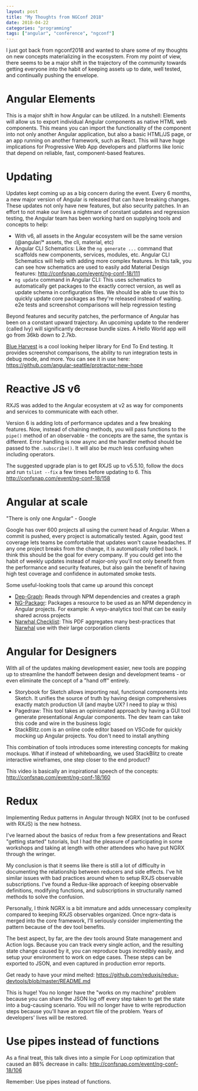 ```yaml
---
layout: post
title: "My Thoughts from NGConf 2018"
date: 2018-04-22
categories: "programming"
tags: ["angular", "conference", "ngconf"]
---
```


I just got back from ngconf2018 and wanted to share some of my thoughts on new concepts materializing in the ecosystem. From my point of view, there seems to be a major shift in the trajectory of the community towards getting everyone into the habit of keeping assets up to date, well tested, and continually pushing the envelope.

# Angular Elements

This is a major shift in how Angular can be utilized. In a nutshell: Elements will allow us to export individual Angular components as native HTML web components. This means you can import the functionality of the component into not only another Angular application, but also a basic HTML/JS page, or an app running on another framework, such as React. This will have huge implications for Progressive Web App developers and platforms like Ionic that depend on reliable, fast, component-based features.

# Updating

Updates kept coming up as a big concern during the event. Every 6 months, a new major version of Angular is released that can have breaking changes. These updates not only have new features, but also security patches. In an effort to not make our lives a nightmare of constant updates and regression testing, the Angular team has been working hard on supplying tools and concepts to help:

* With v6, all assets in the Angular ecosystem will be the same version (@angular/* assets, the cli, material, etc)
* Angular CLI Schematics: Like the `ng generate ...` command that scaffolds new components, services, modules, etc. Angular CLI Schematics will help with adding more complex features. In this talk, you can see how schematics are used to easily add Material Design features: http://confsnap.com/event/ng-conf-18/111
* `ng update` command in Angular CLI: This uses schematics to automatically get packages to the exactly correct version, as well as update schema in configuration files. We should be able to use this to quickly update core packages as they're released instead of waiting. e2e tests and screenshot comparisons will help regression testing

Beyond features and security patches, the performance of Angular has been on a constant upward trajectory. An upcoming update to the renderer (called Ivy) will significantly decrease bundle sizes. A Hello World app will go from 36kb down to 2.7kb.

[Blue Harvest](https://github.com/angular-seattle/blue-harvest) is a cool looking helper library for End To End testing. It provides screenshot comparisons, the ability to run integration tests in debug mode, and more. You can see it in use here: https://github.com/angular-seattle/protractor-new-hope

# Reactive JS v6

RXJS was added to the Angular ecosystem at v2 as way for components and services to communicate with each other.

Version 6 is adding lots of performance updates and a few breaking features. Now, instead of chaining methods, you will pass functions to the `pipe()` method of an observable - the concepts are the same, the syntax is different. Error handling is now async and the handler method should be passed to the `.subscribe()`. It will also be _much_ less confusing when including operators.

The suggested upgrade plan is to get RXJS up to v5.5.10, follow the docs and run `tslint --fix` a few times before updating to 6. This http://confsnap.com/event/ng-conf-18/158 

# Angular at scale

"There is only one Angular" - Google

Google has over 600 projects all using the current head of Angular. When a commit is pushed, every project is automatically tested. Again, good test coverage lets teams be comfortable that updates won't cause headaches. If any one project breaks from the change, it is automatically rolled back. I think this should be the goal for every company. If you could get into the habit of weekly updates instead of major-only you'll not only benefit from the performance and security features, but also gain the benefit of having high test coverage and confidence in automated smoke tests.

Some useful-looking tools that came up around this concept

* [Dep-Graph](https://www.npmjs.com/package/dep-graph): Reads through NPM dependencies and creates a graph
* [NG-Packagr](https://github.com/dherges/ng-packagr): Packages a resource to be used as an NPM dependency in Angular projects. For example: A veyo-analytics tool that can be easily shared across projects
* [Narwhal Checklist](https://drive.google.com/drive/u/0/mobile/folders/13OnVqbFvz-w-dDc2FQ9_Yv2eXmrhBl5X): This PDF aggregates many best-practices that [Narwhal](nrwl.io) use with their large corporation clients

# Angular for Designers

With all of the updates making development easier, new tools are popping up to streamline the handoff between design and development teams - or even eliminate the concept of a "hand off" entirely.

* Storybook for Sketch allows importing real, functional components into Sketch. It unifies the source of truth by having design comprehensives exactly match production UI (and maybe UX? I need to play w this)
* Pagedraw: This tool takes an opinionated approach by having a GUI tool generate presentational Angular components. The dev team can take this code and wire in the business logic
* StackBlitz.com is an online code editor based on VSCode for quickly mocking up Angular projects. You don't need to install anything

This combination of tools introduces some interesting concepts for making mockups. What if instead of whiteboarding, we used StackBlitz to create interactive wireframes, one step closer to the end product?

This video is basically an inspirational speech of the concepts: http://confsnap.com/event/ng-conf-18/160

# Redux

Implementing Redux patterns in Angular through NGRX (not to be confused with RXJS) is the new hotness. 

I've learned about the basics of redux from a few presentations and React "getting started" tutorials, but I had the pleasure of participating in some workshops and taking at length with other attendees who have put NGRX through the wringer. 

My conclusion is that it seems like there is still a lot of difficulty in documenting the relationship between reducers and side effects. I've hit similar issues with bad practices around when to setup RXJS observable subscriptions. I've found a Redux-like approach of keeping observable definitions, modifying functions, and subscriptions in structurally named methods to solve the confusion.

Personally, I think NGRX is a bit immature and adds unnecessary complexity compared to keeping RXJS observables organized. Once ngrx-data is merged into the core framework, I'll seriously consider implementing the pattern because of the dev tool benefits.

The best aspect, by far, are the dev tools around State management and Action logs. Because you can track every single action, and the resulting state change caused by it, you can reproduce bugs incredibly easily, and setup your environment to work on edge cases. These steps can be exported to JSON, and even captured in production error reports.

Get ready to have your mind melted: https://github.com/reduxjs/redux-devtools/blob/master/README.md

This is huge! You no longer have the "works on my machine" problem because you can share the JSON log off every step taken to get the state into a bug-causing scenario. You will no longer have to write reproduction steps because you'll have an export file of the problem. Years of developers' lives will be restored. 

# Use pipes instead of functions

As a final treat, this talk dives into a simple For Loop optimization that caused an 88% decrease in calls: http://confsnap.com/event/ng-conf-18/106

Remember: Use pipes instead of functions.

